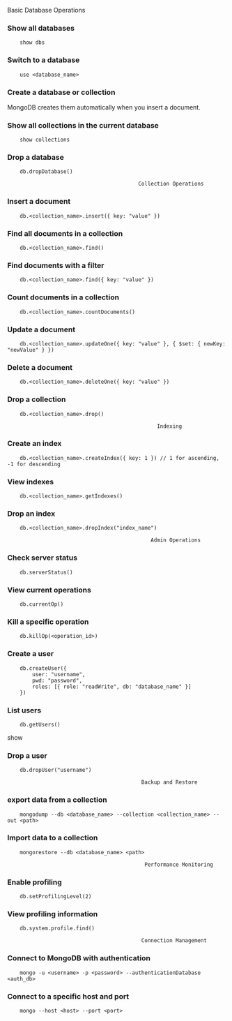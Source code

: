 Basic Database Operations
### Show all databases 
        show dbs

### Switch to a database 
        use <database_name>

### Create a database or collection
MongoDB creates them automatically when you insert a document.

### Show all collections in the current database

        show collections

### Drop a database

        db.dropDatabase()

                                              Collection Operations

### Insert a document

        db.<collection_name>.insert({ key: "value" })

### Find all documents in a collection

        db.<collection_name>.find()

### Find documents with a filter

        db.<collection_name>.find({ key: "value" })

### Count documents in a collection

        db.<collection_name>.countDocuments()

### Update a document

        db.<collection_name>.updateOne({ key: "value" }, { $set: { newKey: "newValue" } })

### Delete a document

        db.<collection_name>.deleteOne({ key: "value" })

### Drop a collection

        db.<collection_name>.drop()

                                                    Indexing

### Create an index

        db.<collection_name>.createIndex({ key: 1 }) // 1 for ascending, -1 for descending

### View indexes

        db.<collection_name>.getIndexes()

### Drop an index

        db.<collection_name>.dropIndex("index_name")

                                                  Admin Operations

### Check server status

        db.serverStatus()

### View current operations

        db.currentOp()

### Kill a specific operation

        db.killOp(<operation_id>)

### Create a user

        db.createUser({
            user: "username",
            pwd: "password",
            roles: [{ role: "readWrite", db: "database_name" }]
        })

### List users

        db.getUsers()
show
### Drop a user

        db.dropUser("username")

                                               Backup and Restore

### export data from a collection

        mongodump --db <database_name> --collection <collection_name> --out <path>

### Import data to a collection

        mongorestore --db <database_name> <path>

                                                Performance Monitoring

### Enable profiling

        db.setProfilingLevel(2)

### View profiling information

        db.system.profile.find()

                                               Connection Management

### Connect to MongoDB with authentication

        mongo -u <username> -p <password> --authenticationDatabase <auth_db>

### Connect to a specific host and port

        mongo --host <host> --port <port>
